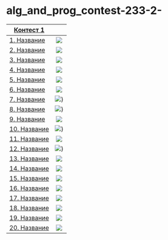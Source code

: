 # alg_and_prog_contest-233-2-
|[Контест 1]() |  | 
| --- | :-: |
| [1. Название](./contest_01/01/1.cpp) | ![](./img/cpp.png) |
| [2. Название](./contest_01/01/2.cpp) | ![](./img/go.png) |
| [3. Название](./contest_01/01/3.cpp) | ![](./img/cpp.png) |
| [4. Название](./contest_01/01/4.cpp) | ![](./img/go.png) |
| [5. Название](./contest_01/01/5.cpp) | ![](./img/cpp.png) |
| [6. Название](./contest_01/01/6.cpp) | ![](./img/go.png) |
| [7. Название](./contest_01/01/7.cpp) | ![](./img/go.png)) |
| [8. Название](./contest_01/01/8.cpp) | ![](./img/go.png)) |
| [9. Название](./contest_01/01/9.cpp) | ![](./img/cpp.png) |
| [10. Название](./contest_01/01/10.cpp) | ![](./img/go.png)) |
| [11. Название](./contest_01/01/11.cpp) | ![](./img/cpp.png) |
| [12. Название](./contest_01/01/12.cpp) | ![](./img/go.png)) |
| [13. Название](./contest_01/01/13.cpp) | ![](./img/cpp.png) |
| [14. Название](./contest_01/01/14.cpp) | ![](./img/go.png) |
| [15. Название](./contest_01/01/15.cpp) | ![](./img/cpp.png) |
| [16. Название](./contest_01/01/16.cpp) | ![](./img/go.png) |
| [17. Название](./contest_01/01/17.cpp) | ![](./img/cpp.png) |
| [18. Название](./contest_01/01/18.cpp) | ![](./img/cpp.png) |
| [19. Название](./contest_01/01/19.cpp) | ![](./img/cpp.png) |
| [20. Название](./contest_01/01/20.cpp) | ![](./img/cpp.png) |
